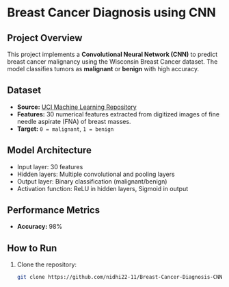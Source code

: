 # Breast Cancer Diagnosis using CNN

## Project Overview
This project implements a **Convolutional Neural Network (CNN)** to predict breast cancer malignancy using the Wisconsin Breast Cancer dataset. The model classifies tumors as **malignant** or **benign** with high accuracy.

## Dataset
- **Source:** [UCI Machine Learning Repository](https://archive.ics.uci.edu/dataset/17/breast+cancer+wisconsin+diagnostic)  
- **Features:** 30 numerical features extracted from digitized images of fine needle aspirate (FNA) of breast masses.  
- **Target:** `0 = malignant`, `1 = benign`  

## Model Architecture
- Input layer: 30 features  
- Hidden layers: Multiple convolutional and pooling layers  
- Output layer: Binary classification (malignant/benign)  
- Activation function: ReLU in hidden layers, Sigmoid in output  

## Performance Metrics
- **Accuracy:** 98%  

## How to Run
1. Clone the repository:
   ```bash
   git clone https://github.com/nidhi22-11/Breast-Cancer-Diagnosis-CNN.git
